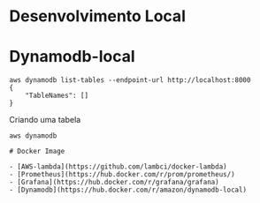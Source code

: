 # Desenvolvimento Local


# Dynamodb-local

```
aws dynamodb list-tables --endpoint-url http://localhost:8000
{
    "TableNames": []
}
```

Criando uma tabela

```
aws dynamodb

# Docker Image

- [AWS-lambda](https://github.com/lambci/docker-lambda)
- [Prometheus](https://hub.docker.com/r/prom/prometheus/)
- [Grafana](https://hub.docker.com/r/grafana/grafana)
- [Dynamodb](https://hub.docker.com/r/amazon/dynamodb-local)